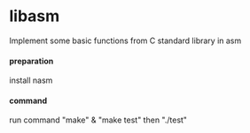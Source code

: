 # libasm
Implement some basic functions from C standard library in asm

#### preparation  
install nasm

#### command  
run command "make" & "make test"
then "./test"
